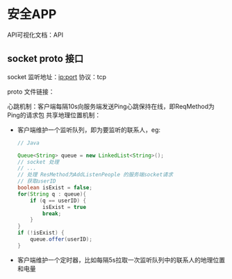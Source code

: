 # 安全APP


API可视化文档：API


## socket proto 接口

socket 监听地址：<ip:port>
协议：tcp

proto 文件链接：<proto file url>

心跳机制：客户端每隔10s向服务端发送Ping心跳保持在线，即ReqMethod为Ping的请求包
共享地理位置机制：

- 客户端维护一个监听队列，即为要监听的联系人，eg:

  ```java
  // Java

  Queue<String> queue = new LinkedList<String>();
  // socket 处理
  // ...
  // 处理 ResMethod为AddListenPeople 的服务端socket请求
  // 获取userID
  boolean isExist = false;
  for(String q : queue){
      if (q == userID) {
          isExist = true
          break;
      }
  }
  if (!isExist) {
      queue.offer(userID);
  }
  ```

- 客户端维护一个定时器，比如每隔5s拉取一次监听队列中的联系人的地理位置和电量